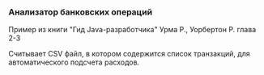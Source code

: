 ### Анализатор банковских операций
Пример из книги "Гид Java-разработчика" Урма Р., Уорбертон Р. глава 2-3

Считывает CSV файл, в котором содержится список транзакций, 
для автоматического подсчета расходов.
